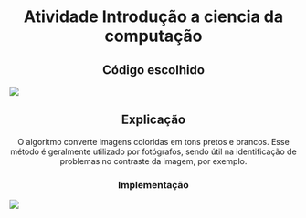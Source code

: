<h1 align=center>Atividade Introdução a ciencia da computação </h1>
<h2 align=center>Código escolhido</h2>
<img src="https://user-images.githubusercontent.com/65315838/173148778-5fadf8c4-4dff-485c-874b-75cb94f8080f.png">
<h2 align=center>Explicação</h2>
<p align=center>O algoritmo converte imagens coloridas em tons pretos e brancos. Esse método é geralmente utilizado por fotógrafos, sendo útil na identificação de problemas no contraste da imagem, por exemplo.</p>
<h3 align=center>Implementação</h3>
<img src="https://user-images.githubusercontent.com/65315838/173149571-4cf1f2b4-199c-49de-bc50-f7d34e3b7592.jpeg">


